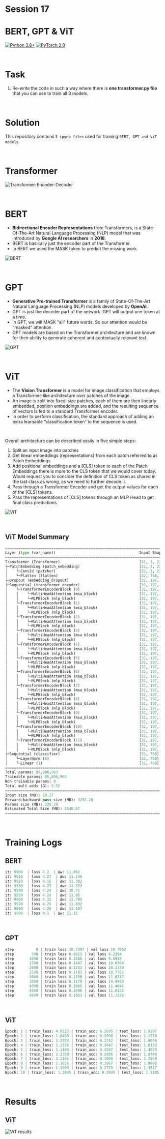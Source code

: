 # Session 17 

# BERT, GPT & ViT

[![Python 3.8+](https://img.shields.io/badge/python-3.8+-blue.svg)](https://www.python.org/downloads/release/python-380/)
[![PyTorch 2.0](https://img.shields.io/badge/torch-v2.0-brightgreen)](https://pytorch.org/docs/stable/index.html)

<br>

# Task

1. Re-write the code in such a way where there is **one transformer.py file** that you can use to train all 3 models.

<br>

# Solution

This repository contains `3 ipynb files` used for training `BERT, GPT and ViT models`.

<br>

# Transformer

![Transformer-Encoder-Decoder](../Results/Session%2017/transformer-encoder-decoder.png)

<br>

# BERT

- **Bidirectional Encoder Representations** from Transformers, is a State-Of-The-Art Natural Language Processing (NLP) model that was introduced by **Google AI researchers** in **2018**.   
- BERT is basically just the encoder part of the Transformer.
- In BERT we used the MASK token to predict the missing work.    

![BERT](../Results/Session%2017/bert.png)

<br>

# GPT

- **Generative Pre-trained Transformer** is a family of State-Of-The-Art Natural Language Processing (NLP) models developed by **OpenAI**.    
- GPT is just the decoder part of the network. GPT will output one token at a time.   
- In GPT, we will MASK "all" future words. So our attention would be "masked" attention.   
- GPT models are based on the Transformer architecture and are known for their ability to generate coherent and contextually relevant text.   

![GPT](../Results/Session%2017/gpt.png)

<br>

# ViT

- The **Vision Transformer** is a model for image classification that employs a Transformer-like architecture over patches of the image.     
- An image is split into fixed-size patches, each of them are then linearly embedded, position embeddings are added, and the resulting sequence of vectors is fed to a standard Transformer encoder.    
- In order to perform classification, the standard approach of adding an extra learnable “classification token” to the sequence is used.   

<br>

Overall architecture can be described easily in five simple steps:

1. Split an input image into patches
2. Get linear embeddings (representations) from each patch referred to as Patch Embeddings
3. Add positional embeddings and a [CLS] token to each of the Patch Embeddings
there is more to the CLS token that we would cover today. Would request you to consider the definition of CLS token as shared in the last class as wrong, as we need to further decode it.
4. Pass through a Transformer Encoder and get the output values for each of the [CLS] tokens.
5. Pass the representations of [CLS] tokens through an MLP Head to get final class predictions.

![ViT](../Results/Session%2017/vit.png)

<br>

## ViT Model Summary

```python
============================================================================================================================================
Layer (type (var_name))                                      Input Shape          Output Shape         Param #              Trainable
============================================================================================================================================
Transformer (Transformer)                                    [32, 3, 224, 224]    [32, 3]              152,064              True
├─PatchEmbedding (patch_embedding)                           [32, 3, 224, 224]    [32, 196, 768]       --                   True
│    └─Conv2d (patcher)                                      [32, 3, 224, 224]    [32, 768, 14, 14]    590,592              True
│    └─Flatten (flatten)                                     [32, 768, 14, 14]    [32, 768, 196]       --                   --
├─Dropout (embedding_dropout)                                [32, 197, 768]       [32, 197, 768]       --                   --
├─Sequential (transformer_encoder)                           [32, 197, 768]       [32, 197, 768]       --                   True
│    └─TransformerEncoderBlock (0)                           [32, 197, 768]       [32, 197, 768]       --                   True
│    │    └─MultiHeadAttention (msa_block)                   [32, 197, 768]       [32, 197, 768]       2,363,904            True
│    │    └─MLPBlock (mlp_block)                             [32, 197, 768]       [32, 197, 768]       4,723,968            True
│    └─TransformerEncoderBlock (1)                           [32, 197, 768]       [32, 197, 768]       --                   True
│    │    └─MultiHeadAttention (msa_block)                   [32, 197, 768]       [32, 197, 768]       2,363,904            True
│    │    └─MLPBlock (mlp_block)                             [32, 197, 768]       [32, 197, 768]       4,723,968            True
│    └─TransformerEncoderBlock (2)                           [32, 197, 768]       [32, 197, 768]       --                   True
│    │    └─MultiHeadAttention (msa_block)                   [32, 197, 768]       [32, 197, 768]       2,363,904            True
│    │    └─MLPBlock (mlp_block)                             [32, 197, 768]       [32, 197, 768]       4,723,968            True
│    └─TransformerEncoderBlock (3)                           [32, 197, 768]       [32, 197, 768]       --                   True
│    │    └─MultiHeadAttention (msa_block)                   [32, 197, 768]       [32, 197, 768]       2,363,904            True
│    │    └─MLPBlock (mlp_block)                             [32, 197, 768]       [32, 197, 768]       4,723,968            True
│    └─TransformerEncoderBlock (4)                           [32, 197, 768]       [32, 197, 768]       --                   True
│    │    └─MultiHeadAttention (msa_block)                   [32, 197, 768]       [32, 197, 768]       2,363,904            True
│    │    └─MLPBlock (mlp_block)                             [32, 197, 768]       [32, 197, 768]       4,723,968            True
│    └─TransformerEncoderBlock (5)                           [32, 197, 768]       [32, 197, 768]       --                   True
│    │    └─MultiHeadAttention (msa_block)                   [32, 197, 768]       [32, 197, 768]       2,363,904            True
│    │    └─MLPBlock (mlp_block)                             [32, 197, 768]       [32, 197, 768]       4,723,968            True
│    └─TransformerEncoderBlock (6)                           [32, 197, 768]       [32, 197, 768]       --                   True
│    │    └─MultiHeadAttention (msa_block)                   [32, 197, 768]       [32, 197, 768]       2,363,904            True
│    │    └─MLPBlock (mlp_block)                             [32, 197, 768]       [32, 197, 768]       4,723,968            True
│    └─TransformerEncoderBlock (7)                           [32, 197, 768]       [32, 197, 768]       --                   True
│    │    └─MultiHeadAttention (msa_block)                   [32, 197, 768]       [32, 197, 768]       2,363,904            True
│    │    └─MLPBlock (mlp_block)                             [32, 197, 768]       [32, 197, 768]       4,723,968            True
│    └─TransformerEncoderBlock (8)                           [32, 197, 768]       [32, 197, 768]       --                   True
│    │    └─MultiHeadAttention (msa_block)                   [32, 197, 768]       [32, 197, 768]       2,363,904            True
│    │    └─MLPBlock (mlp_block)                             [32, 197, 768]       [32, 197, 768]       4,723,968            True
│    └─TransformerEncoderBlock (9)                           [32, 197, 768]       [32, 197, 768]       --                   True
│    │    └─MultiHeadAttention (msa_block)                   [32, 197, 768]       [32, 197, 768]       2,363,904            True
│    │    └─MLPBlock (mlp_block)                             [32, 197, 768]       [32, 197, 768]       4,723,968            True
│    └─TransformerEncoderBlock (10)                          [32, 197, 768]       [32, 197, 768]       --                   True
│    │    └─MultiHeadAttention (msa_block)                   [32, 197, 768]       [32, 197, 768]       2,363,904            True
│    │    └─MLPBlock (mlp_block)                             [32, 197, 768]       [32, 197, 768]       4,723,968            True
│    └─TransformerEncoderBlock (11)                          [32, 197, 768]       [32, 197, 768]       --                   True
│    │    └─MultiHeadAttention (msa_block)                   [32, 197, 768]       [32, 197, 768]       2,363,904            True
│    │    └─MLPBlock (mlp_block)                             [32, 197, 768]       [32, 197, 768]       4,723,968            True
├─Sequential (classifier)                                    [32, 768]            [32, 3]              --                   True
│    └─LayerNorm (0)                                         [32, 768]            [32, 768]            1,536                True
│    └─Linear (1)                                            [32, 768]            [32, 3]              2,307                True
============================================================================================================================================
Total params: 85,800,963
Trainable params: 85,800,963
Non-trainable params: 0
Total mult-adds (G): 5.52
============================================================================================================================================
Input size (MB): 19.27
Forward/backward pass size (MB): 3292.20
Params size (MB): 229.20
Estimated Total Size (MB): 3540.67
============================================================================================================================================
```

<br>

# Training Logs

## BERT

```python
it: 9900  | loss 4.2  | Δw: 11.062
it: 9910  | loss 4.27  | Δw: 11.246
it: 9920  | loss 4.16  | Δw: 11.302
it: 9930  | loss 4.23  | Δw: 11.333
it: 9940  | loss 4.24  | Δw: 10.71
it: 9950  | loss 4.28  | Δw: 11.05
it: 9960  | loss 4.33  | Δw: 11.705
it: 9970  | loss 4.29  | Δw: 11.032
it: 9980  | loss 4.28  | Δw: 11.107
it: 9990  | loss 4.1  | Δw: 11.15
```

<br>

## GPT

```python
step          0 | train loss 10.7297 | val loss 10.7062
step        500 | train loss 0.4823 | val loss 8.2294
step       1000 | train loss 0.1586 | val loss 9.8948
step       1500 | train loss 0.1447 | val loss 10.0364
step       2000 | train loss 0.1243 | val loss 10.3339
step       2500 | train loss 0.1183 | val loss 10.7762
step       3000 | train loss 0.1150 | val loss 11.0317
step       3500 | train loss 0.1170 | val loss 10.9939
step       4000 | train loss 0.1065 | val loss 11.4041
step       4500 | train loss 0.1090 | val loss 11.0132
step       4999 | train loss 0.1033 | val loss 11.3228
```

<br>

## ViT

```python
Epoch: 1 | train_loss: 4.0213 | train_acc: 0.2695 | test_loss: 1.8297 | test_acc: 0.5417
Epoch: 2 | train_loss: 1.6439 | train_acc: 0.3906 | test_loss: 2.1778 | test_acc: 0.2604
Epoch: 3 | train_loss: 1.2724 | train_acc: 0.3242 | test_loss: 1.0046 | test_acc: 0.5417
Epoch: 4 | train_loss: 1.1596 | train_acc: 0.3047 | test_loss: 1.0133 | test_acc: 0.5417
Epoch: 5 | train_loss: 1.1104 | train_acc: 0.4297 | test_loss: 1.4873 | test_acc: 0.2604
Epoch: 6 | train_loss: 1.2359 | train_acc: 0.3086 | test_loss: 1.0748 | test_acc: 0.5417
Epoch: 7 | train_loss: 1.1101 | train_acc: 0.3008 | test_loss: 1.3549 | test_acc: 0.1979
Epoch: 8 | train_loss: 1.1826 | train_acc: 0.3867 | test_loss: 1.0088 | test_acc: 0.5417
Epoch: 9 | train_loss: 1.1993 | train_acc: 0.2773 | test_loss: 1.3577 | test_acc: 0.1979
Epoch: 10 | train_loss: 1.2045 | train_acc: 0.2930 | test_loss: 1.1185 | test_acc: 0.2604
```

<br>

# Results

## ViT

![ViT results](../Results/Session%2017/vit_graph.png)
